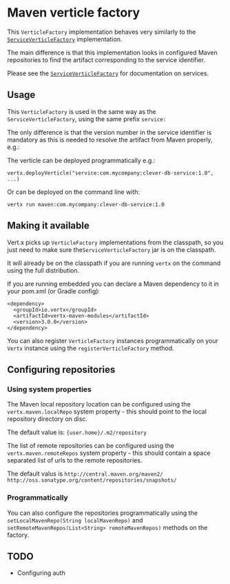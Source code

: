 # Maven verticle factory

This `VerticleFactory` implementation behaves very similarly to the [`ServiceVerticleFactory`](https://github.com/vert-x3/vertx-service-factory) implementation.

The main difference is that this implementation looks in configured Maven repositories to find the artifact
corresponding to the service identifier.

Please see the [`ServiceVerticleFactory`](https://github.com/vert-x3/vertx-service-factory) for documentation on
 services.

## Usage

This `VerticleFactory` is used in the same way as the `ServiceVerticleFactory`, using the same prefix `service:`

The only difference is that the version number in the service identifier is mandatory as this is needed to resolve the artifact from
Maven properly, e.g.:

The verticle can be deployed programmatically e.g.:
    
    vertx.deployVerticle("service:com.mycompany:clever-db-service:1.0", ...)
        
Or can be deployed on the command line with:
  
    vertx run maven:com.mycompany:clever-db-service:1.0

## Making it available    
    
Vert.x picks up `VerticleFactory` implementations from the classpath, so you just need to make sure the`ServiceVerticleFactory`
 jar is on the classpath.
    
It will already be on the classpath if you are running `vertx` on the command using the full distribution.

If you are running embedded you can declare a Maven dependency to it in your pom.xml (or Gradle config):

    <dependency>
      <groupId>io.vertx</groupId>
      <artifactId>vertx-maven-modules</artifactId>
      <version>3.0.0</version>
    </dependency>
    
You can also register `VerticleFactory` instances programmatically on your `Vertx` instance using the `registerVerticleFactory`
method.

## Configuring repositories

### Using system properties

The Maven local repository location can be configured using the `vertx.maven.localRepo` system property - this should
point to the local repository directory on disc.

The default value is: `{user.home}/.m2/repository`

The list of remote repositories can be configured using the `vertx.maven.remoteRepos` system property - this should
contain a space separated list of urls to the remote repositories.

The default valus is `http://central.maven.org/maven2/ http://oss.sonatype.org/content/repositories/snapshots/`

### Programmatically

You can also configure the repositories programmatically using the `setLocalMavenRepo(String localMavenRepo)` and 
`setRemoteMavenRepos(List<String> remoteMavenRepos)` methods on the factory.

## TODO

* Configuring auth

